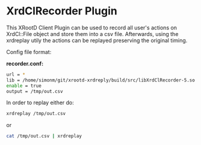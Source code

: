 # XrdClRecorder Plugin

This XRootD Client Plugin can be used to record all user's actions on XrdCl::File object and store them into a csv file. Afterwards, using the xrdreplay utily the actions can be replayed preserving the original timing.

Config file format:

**recorder.conf:**

```bash
url = *
lib = /home/simonm/git/xrootd-xrdreply/build/src/libXrdClRecorder-5.so
enable = true
output = /tmp/out.csv
```

In order to replay either do:

```bash
xrdreplay /tmp/out.csv
```

or

```bash
cat /tmp/out.csv | xrdreplay
```
